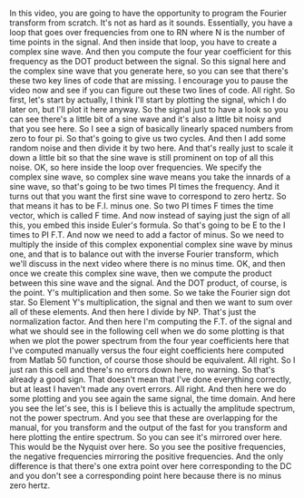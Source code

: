  In this video, you are going to have the opportunity to program the Fourier transform from scratch. It's not as hard as it sounds. Essentially, you have a loop that goes over frequencies from one to RN where N is the number of time points in the signal. And then inside that loop, you have to create a complex sine wave. And then you compute the four year coefficient for this frequency as the DOT product between the signal. So this signal here and the complex sine wave that you generate here, so you can see that there's these two key lines of code that are missing. I encourage you to pause the video now and see if you can figure out these two lines of code. All right. So first, let's start by actually, I think I'll start by plotting the signal, which I do later on, but I'll plot it here anyway. So the signal just to have a look so you can see there's a little bit of a sine wave and it's also a little bit noisy and that you see here. So I see a sign of basically linearly spaced numbers from zero to four pi. So that's going to give us two cycles. And then I add some random noise and then divide it by two here. And that's really just to scale it down a little bit so that the sine wave is still prominent on top of all this noise. OK, so here inside the loop over frequencies. We specify the complex sine wave, so complex sine wave means you take the innards of a sine wave, so that's going to be two times PI times the frequency. And it turns out that you want the first sine wave to correspond to zero hertz. So that means it has to be F.I. minus one. So two PI times F times the time vector, which is called F time. And now instead of saying just the sign of all this, you embed this inside Euler's formula. So that's going to be E to the I times to PI F.T. And now we need to add a factor of minus. So we need to multiply the inside of this complex exponential complex sine wave by minus one, and that is to balance out with the inverse Fourier transform, which we'll discuss in the next video where there is no minus time. OK, and then once we create this complex sine wave, then we compute the product between this sine wave and the signal. And the DOT product, of course, is the point. Y's multiplication and then some. So we take the Fourier sign dot star. So Element Y's multiplication, the signal and then we want to sum over all of these elements. And then here I divide by NP. That's just the normalization factor. And then here I'm computing the F.T. of the signal and what we should see in the following cell when we do some plotting is that when we plot the power spectrum from the four year coefficients here that I've computed manually versus the four eight coefficients here computed from Matlab 50 function, of course those should be equivalent. All right. So I just ran this cell and there's no errors down here, no warning. So that's already a good sign. That doesn't mean that I've done everything correctly, but at least I haven't made any overt errors. All right. And then here we do some plotting and you see again the same signal, the time domain. And here you see the let's see, this is I believe this is actually the amplitude spectrum, not the power spectrum. And you see that these are overlapping for the manual, for you transform and the output of the fast for you transform and here plotting the entire spectrum. So you can see it's mirrored over here. This would be the Nyquist over here. So you see the positive frequencies, the negative frequencies mirroring the positive frequencies. And the only difference is that there's one extra point over here corresponding to the DC and you don't see a corresponding point here because there is no minus zero hertz.